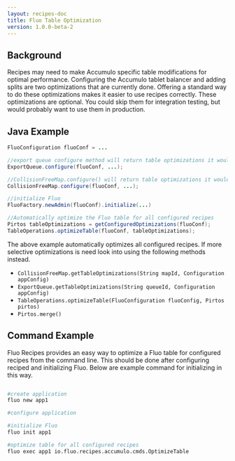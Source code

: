 ```yaml
---
layout: recipes-doc
title: Fluo Table Optimization
version: 1.0.0-beta-2
---
```

## Background

Recipes may need to make Accumulo specific table modifications for optimal
performance.  Configuring the Accumulo tablet balancer and adding splits are
two optimizations that are currently done.  Offering a standard way to do these
optimizations makes it easier to use recipes correctly.  These optimizations
are optional.  You could skip them for integration testing, but would probably
want to use them in production.

## Java Example

```java
FluoConfiguration fluoConf = ...

//export queue configure method will return table optimizations it would like made
ExportQueue.configure(fluoConf, ...);

//CollisionFreeMap.configure() will return table optimizations it would like made
CollisionFreeMap.configure(fluoConf, ...);

//initialize Fluo
FluoFactory.newAdmin(fluoConf).initialize(...)

//Automatically optimize the Fluo table for all configured recipes
Pirtos tableOptimizations = getConfiguredOptimizations(fluoConf);
TableOperations.optimizeTable(fluoConf, tableOptimizations);
```

The above example automatically optimizes all configured recipes.  If more
selective optimizations is need look into using the following methods instead.

 * `CollisionFreeMap.getTableOptimizations(String mapId, Configuration appConfig)`
 * `ExportQueue.getTableOptimizations(String queueId, Configuration appConfig)`
 * `TableOperations.optimizeTable(FluoConfiguration fluoConfig, Pirtos pirtos)`
 * `Pirtos.merge()`

## Command Example

Fluo Recipes provides an easy way to optimize a Fluo table for configured
recipes from the command line.  This should be done after configuring reciped
and initializing Fluo.  Below are example command for initializing in this way.

```bash

#create application 
fluo new app1

#configure application

#initialize Fluo
fluo init app1

#optimize table for all configured recipes
fluo exec app1 io.fluo.recipes.accumulo.cmds.OptimizeTable

```
